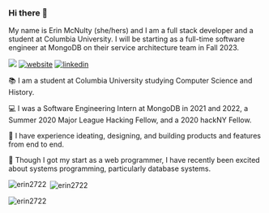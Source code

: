 ### Hi there 👋

My name is Erin McNulty (she/hers) and I am a full stack developer and a student at Columbia University. I will be starting as a full-time software engineer at MongoDB on their service architecture team in Fall 2023.

![](https://img.shields.io/github/followers/erin2722?style=social) 
[![website](https://img.shields.io/badge/-website-orange)](https://erin2722.github.io/portfolio/)
[![linkedin](https://img.shields.io/badge/-linkedin-blue)](https://www.linkedin.com/in/erin-mcnulty/)



📚 I am a student at Columbia University studying Computer Science and History.

💻 I was a Software Engineering Intern at MongoDB in 2021 and 2022, a Summer 2020 Major League Hacking Fellow, and a 2020 hackNY Fellow.

💭 I have experience ideating, designing, and building products and features from end to end.

🔧 Though I got my start as a web programmer, I have recently been excited about systems programming, particularly database systems.

<p><img align="left" src="https://github-readme-stats.vercel.app/api/top-langs?username=erin2722&show_icons=true&locale=en&layout=compact&hide=vba" alt="erin2722" /></p>

<p>&nbsp;<img align="center" src="https://github-readme-stats.vercel.app/api?username=erin2722&show_icons=true&locale=en" alt="erin2722" /></p>

<p><img align="center" src="https://github-readme-streak-stats.herokuapp.com/?user=erin2722&" alt="erin2722" /></p>
